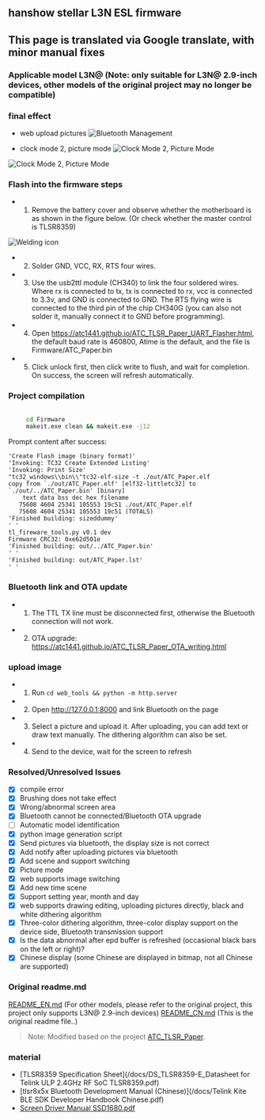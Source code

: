 ## hanshow stellar L3N ESL firmware
## This page is translated via Google translate, with minor manual fixes


### Applicable model L3N@ (Note: only suitable for L3N@ 2.9-inch devices, other models of the original project may no longer be compatible)



### final effect


- web upload pictures
![Bluetooth Management](/images/web.jpg)

- clock mode 2, picture mode
![Clock Mode 2, Picture Mode](/images/1553702163.jpg)

![Clock Mode 2, Picture Mode](/images/1587504241.jpg)



### Flash into the firmware steps
- 1. Remove the battery cover and observe whether the motherboard is as shown in the figure below. (Or check whether the master control is TLSR8359)

![Welding icon](/USB_UART_Flashing_connection.jpg)

- 2. Solder GND, VCC, RX, RTS four wires.
- 3. Use the usb2ttl module (CH340) to link the four soldered wires. Where rx is connected to tx, tx is connected to rx, vcc is connected to 3.3v, and GND is connected to GND. The RTS flying wire is connected to the third pin of the chip CH340G (you can also not solder it, manually connect it to GND before programming).
- 4. Open https://atc1441.github.io/ATC_TLSR_Paper_UART_Flasher.html, the default baud rate is 460800, Atime is the default, and the file is Firmware/ATC_Paper.bin
- 5. Click unlock first, then click write to flush, and wait for completion. On success, the screen will refresh automatically.

### Project compilation

```cmd

     cd Firmware
     makeit.exe clean && makeit.exe -j12

```

Prompt content after success:

```
'Create Flash image (binary format)'
'Invoking: TC32 Create Extended Listing'
'Invoking: Print Size'
"tc32_windows\\bin\\"tc32-elf-size -t ./out/ATC_Paper.elf
copy from `./out/ATC_Paper.elf' [elf32-littletc32] to `./out/../ATC_Paper.bin' [binary]
    text data bss dec hex filename
   75608 4604 25341 105553 19c51 ./out/ATC_Paper.elf
   75608 4604 25341 105553 19c51 (TOTALS)
'Finished building: sizeddummy'
' '
tl_fireware_tools.py v0.1 dev
Firmware CRC32: 0xe62d501e
'Finished building: out/../ATC_Paper.bin'
' '
'Finished building: out/ATC_Paper.lst'
' '
```

### Bluetooth link and OTA update
- 1. The TTL TX line must be disconnected first, otherwise the Bluetooth connection will not work.
- 2. OTA upgrade: https://atc1441.github.io/ATC_TLSR_Paper_OTA_writing.html

### upload image
- 1. Run `cd web_tools && python -m http.server`
- 2. Open http://127.0.0.1:8000 and link Bluetooth on the page
- 3. Select a picture and upload it. After uploading, you can add text or draw text manually. The dithering algorithm can also be set.
- 4. Send to the device, wait for the screen to refresh


### Resolved/Unresolved Issues
- [x] compile error
- [x] Brushing does not take effect
- [x] Wrong/abnormal screen area
- [x] Bluetooth cannot be connected/Bluetooth OTA upgrade
- [ ] Automatic model identification
- [x] python image generation script
- [x] Send pictures via bluetooth, the display size is not correct
- [x] Add notify after uploading pictures via bluetooth
- [x] Add scene and support switching
- [x] Picture mode
- [x] web supports image switching
- [x] Add new time scene
- [x] Support setting year, month and day
- [x] web supports drawing editing, uploading pictures directly, black and white dithering algorithm
- [x] Three-color dithering algorithm, three-color display support on the device side, Bluetooth transmission support
- [x] Is the data abnormal after epd buffer is refreshed (occasional black bars on the left or right)?
- [x] Chinese display (some Chinese are displayed in bitmap, not all Chinese are supported)

### Original readme.md

[README_EN.md](/README_en.md) (For other models, please refer to the original project, this project only supports L3N@ 2.9-inch devices)
[README_CN.md](/README_cn.md) (This is the original readme file..)

> Note:
> Modified based on the project [ATC_TLSR_Paper](https://github.com/atc1441/ATC_TLSR_Paper).


### material

- [TLSR8359 Specification Sheet](/docs/DS_TLSR8359-E_Datasheet for Telink ULP 2.4GHz RF SoC TLSR8359.pdf)
- [tlsr8x5x Bluetooth Development Manual (Chinese)](/docs/Telink Kite BLE SDK Developer Handbook Chinese.pdf)
- [Screen Driver Manual SSD1680.pdf](/docs/SSD1680.pdf)